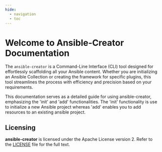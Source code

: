 ```yaml
---
hide:
  - navigation
  - toc
---
```


# Welcome to Ansible-Creator Documentation

The `ansible-creator` is a Command-Line Interface (CLI) tool designed for effortlessly scaffolding all your Ansible content. Whether you are initializing an Ansible Collection or creating the framework for specific plugins, this tool streamlines the process with efficiency and precision based on your requirements.

This documentation serves as a detailed guide for using ansible-creator, emphasizing the 'init' and 'add' functionalities. The 'init' functionality is use to initialize a new Ansible project whereas 'add' enables you to add resources to an existing ansible project.

## Licensing

**ansible-creator** is licensed under the Apache License version 2. Refer to the [LICENSE](http://www.apache.org/licenses/LICENSE-2.0) file for the full text.
